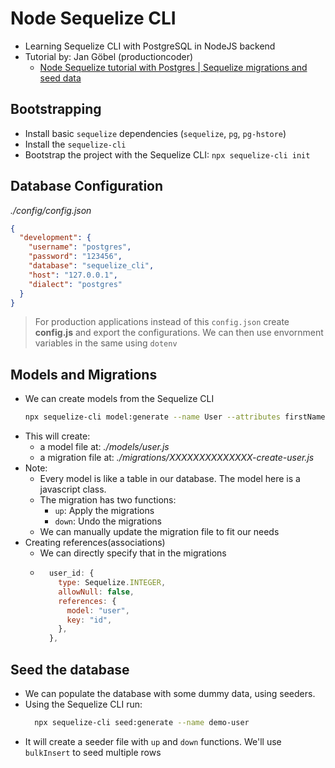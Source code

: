 # Node Sequelize CLI

- Learning Sequelize CLI with PostgreSQL in NodeJS backend
- Tutorial by: Jan Göbel (productioncoder)
  - [Node Sequelize tutorial with Postgres | Sequelize migrations and seed data](https://www.youtube.com/watch?v=Eu-h3iUk45o)

## Bootstrapping

- Install basic `sequelize` dependencies (`sequelize`, `pg`, `pg-hstore`)
- Install the `sequelize-cli`
- Bootstrap the project with the Sequelize CLI: `npx sequelize-cli init`

## Database Configuration

_./config/config.json_

```json
{
  "development": {
    "username": "postgres",
    "password": "123456",
    "database": "sequelize_cli",
    "host": "127.0.0.1",
    "dialect": "postgres"
  }
}
```

> For production applications instead of this `config.json` create **config.js** and export the configurations. We can then use envornment variables in the same using `dotenv`

## Models and Migrations

- We can create models from the Sequelize CLI
  ```bash
  npx sequelize-cli model:generate --name User --attributes firstName:string,lastName:string,email:string
  ```
- This will create:
  - a model file at: _./models/user.js_
  - a migration file at: _./migrations/XXXXXXXXXXXXXX-create-user.js_
- Note:
  - Every model is like a table in our database. The model here is a javascript class.
  - The migration has two functions:
    - `up`: Apply the migrations
    - `down`: Undo the migrations
  - We can manually update the migration file to fit our needs
- Creating references(associations)
  - We can directly specify that in the migrations
  - ```js
      user_id: {
        type: Sequelize.INTEGER,
        allowNull: false,
        references: {
          model: "user",
          key: "id",
        },
      },
    ```

## Seed the database

- We can populate the database with some dummy data, using seeders.
- Using the Sequelize CLI run:
  ```bash
    npx sequelize-cli seed:generate --name demo-user
  ```
- It will create a seeder file with `up` and `down` functions. We'll use `bulkInsert` to seed multiple rows
